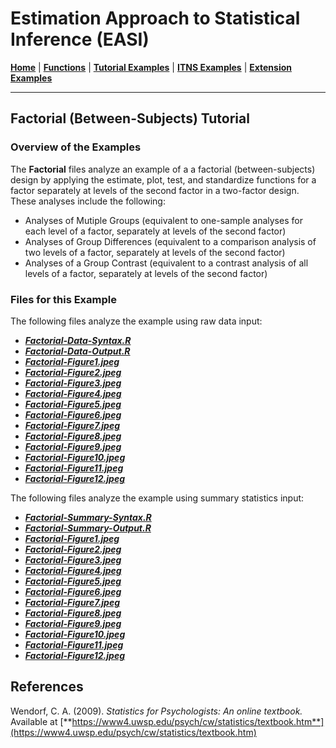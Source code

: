 # Estimation Approach to Statistical Inference (EASI)

[**Home**](https://github.com/cwendorf/EASI/) | 
[**Functions**](https://github.com/cwendorf/EASI/tree/master/A-Functions) | 
[**Tutorial Examples**](https://github.com/cwendorf/EASI/tree/master/B-TutorialExamples) | 
[**ITNS Examples**](https://github.com/cwendorf/EASI/tree/master/C-ITNSExamples) | 
[**Extension Examples**](https://github.com/cwendorf/EASI/tree/master/D-ExtensionExamples)

---

## Factorial (Between-Subjects) Tutorial

### Overview of the Examples

The **Factorial** files analyze an example of a a factorial (between-subjects) design by applying the estimate, plot, test, and standardize functions for a factor separately at levels of the second factor in a two-factor design. These analyses include the following:

- Analyses of Mutiple Groups (equivalent to one-sample analyses for each level of a factor, separately at levels of the second factor)
- Analyses of Group Differences (equivalent to a comparison analysis of two levels of a factor, separately at levels of the second factor)
- Analyses of a Group Contrast (equivalent to a contrast analysis of all levels of a factor, separately at levels of the second factor)

### Files for this Example

The following files analyze the example using raw data input:

- [**_Factorial-Data-Syntax.R_**](./Factorial-Data-Syntax.R)
- [**_Factorial-Data-Output.R_**](./Factorial-Data-Output.R)
- [**_Factorial-Figure1.jpeg_**](./Factorial-Figure1.jpeg)
- [**_Factorial-Figure2.jpeg_**](./Factorial-Figure2.jpeg)
- [**_Factorial-Figure3.jpeg_**](./Factorial-Figure3.jpeg) 
- [**_Factorial-Figure4.jpeg_**](./Factorial-Figure4.jpeg)
- [**_Factorial-Figure5.jpeg_**](./Factorial-Figure5.jpeg)
- [**_Factorial-Figure6.jpeg_**](./Factorial-Figure6.jpeg)
- [**_Factorial-Figure7.jpeg_**](./Factorial-Figure7.jpeg) 
- [**_Factorial-Figure8.jpeg_**](./Factorial-Figure8.jpeg)
- [**_Factorial-Figure9.jpeg_**](./Factorial-Figure9.jpeg)
- [**_Factorial-Figure10.jpeg_**](./Factorial-Figure10.jpeg)
- [**_Factorial-Figure11.jpeg_**](./Factorial-Figure11.jpeg) 
- [**_Factorial-Figure12.jpeg_**](./Factorial-Figure12.jpeg)

The following files analyze the example using summary statistics input:

- [**_Factorial-Summary-Syntax.R_**](./Factorial-Summary-Syntax.R)
- [**_Factorial-Summary-Output.R_**](./Factorial-Summary-Output.R)
- [**_Factorial-Figure1.jpeg_**](./Factorial-Figure1.jpeg)
- [**_Factorial-Figure2.jpeg_**](./Factorial-Figure2.jpeg)
- [**_Factorial-Figure3.jpeg_**](./Factorial-Figure3.jpeg) 
- [**_Factorial-Figure4.jpeg_**](./Factorial-Figure4.jpeg)
- [**_Factorial-Figure5.jpeg_**](./Factorial-Figure5.jpeg)
- [**_Factorial-Figure6.jpeg_**](./Factorial-Figure6.jpeg)
- [**_Factorial-Figure7.jpeg_**](./Factorial-Figure7.jpeg) 
- [**_Factorial-Figure8.jpeg_**](./Factorial-Figure8.jpeg)
- [**_Factorial-Figure9.jpeg_**](./Factorial-Figure9.jpeg)
- [**_Factorial-Figure10.jpeg_**](./Factorial-Figure10.jpeg)
- [**_Factorial-Figure11.jpeg_**](./Factorial-Figure11.jpeg) 
- [**_Factorial-Figure12.jpeg_**](./Factorial-Figure12.jpeg)

## References

Wendorf, C. A. (2009). _Statistics for Psychologists: An online textbook._ Available at [**https://www4.uwsp.edu/psych/cw/statistics/textbook.htm**](https://www4.uwsp.edu/psych/cw/statistics/textbook.htm)
